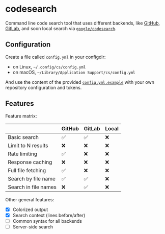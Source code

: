 # codesearch

Command line code search tool that uses different backends, like
[GitHub](https://docs.github.com/en/rest/search/search),
[GitLab](https://docs.gitlab.com/ee/api/search.html),
and soon local search via
[`google/codesearch`](https://github.com/google/codesearch).

## Configuration

Create a file called `config.yml` in your configdir:
* on Linux, `~/.config/cs/config.yml`
* on macOS, `~/Library/Application Support/cs/config.yml`

And use the content of the provided [`config.yml.example`](/config.yml.example) with your own
repository configuration and tokens.

## Features

Feature matrix:

|                      | GitHub   | GitLab | Local |
|----------------------|----------|--------|-------|
| Basic search         | ✅       | ✅     | ❌    |
| Limit to N results   | ❌       | ❌     | ❌    |
| Rate limiting        | ✅       | ❌     | ❌    |
| Response caching     | ❌       | ❌     | ❌    |
| Full file fetching   | ✅       | ❌     | ❌    |
| Search by file name  | ✅       | ✅     | ❌    |
| Search in file names | ❌       | ✅     | ❌    |

Other general features:
* [x] Colorized output
* [x] Search context (lines before/after)
* [ ] Common syntax for all backends
* [ ] Server-side search

